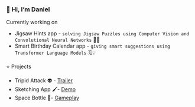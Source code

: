 ### 👋 Hi, I’m Daniel
Currently working on
- Jigsaw Hints app - `solving Jigsaw Puzzles using Computer Vision and Convolutional Neural Networks` 🧩🤖
- Smart Birthday Calendar app - `giving smart suggestions using Transformer Language Models` 🗓️💡

<!---
daCFniel/daCFniel is a ✨ special ✨ repository because its `README.md` (this file) appears on your GitHub profile.
You can click the Preview link to take a look at your changes.
--->

⭐ Projects
- Tripid Attack 👽 - [Trailer](https://youtu.be/1hxa4TUlKZc)
- Sketching App 🖌️- [Demo](https://youtube.com/shorts/SyKboHzjML8)
- Space Bottle 🚀- [Gameplay](https://youtu.be/wN6CFHotfnA)
